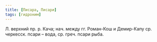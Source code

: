 ```yaml
---
title: [Писара, Писари]
tags: [гидроним]
---
```


Л. верхний пр. р. Кача; нач. между гг. Роман-Кош и Демир-Капу ср. черкесск.
псари – вода, ср. греч. псари рыба.
